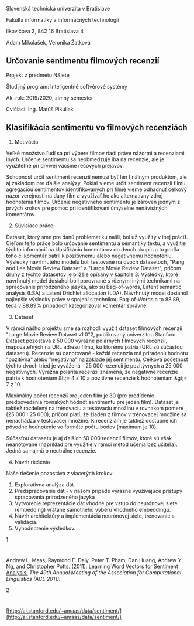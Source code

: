 Slovenská technická univerzita v Bratislave

Fakulta informatiky a informačných technológií

Ilkovičova 2, 842 16 Bratislava 4







Adam Mikolašek, Veronika Žatková

## Určovanie sentimentu filmových recenzií

Projekt z predmetu NSiete







Študijný program: Inteligentné softvérové systémy

Ak. rok: 2019/2020, zimný semester

Cvičiaci: Ing. Matúš Pikuliak

## Klasifikácia sentimentu vo filmových recenziách



1. Motivácia

Veľké množstvo ľudí sa pri výbere filmov riadi práve názormi a recenziami iných. Určenie sentimentu sa neobmedzuje iba na recenzie, ale je využiteľné pri drvivej väčšine rečových prejavov.

Schopnosť určiť sentiment recenzií nemusí byť len finálnym produktom, ale aj základom pre ďalšie analýzy. Pokiaľ vieme určiť sentiment recenzií filmu, agregáciou sentimentov identifikovaných pri filme vieme odhadnúť celkový názor verejnosti na daný film a využívať ho ako alternatívny zdroj hodnotenia filmov. Určenie negatívneho sentimentu je zároveň jedným z prvých krokov pre pomoc pri identifikovaní úmyselne nenávistných komentárov.

2. Súvisiace práce

Dataset, ktorý sme pre danú problematiku našli, bol už využitý v inej práci1. Cieľom tejto práce bolo určovanie sentimentu a sémantiky textu, a využitie týchto informácií na klasifikáciu komentárov do dvoch skupín a to podľa toho či komentár patril k pozitívnemu alebo negatívnemu hodnoteniu. Výsledky navrhnutého modelu boli testované na dvoch datasetoch, &quot;Pang and Lee Movie Review Dataset&quot; a &quot;Large Movie Review Dataset&quot;, pričom druhý z týchto datasetov je bližšie opísaný v kapitole 3. Výsledky, ktoré navrhnutý model dosiahol boli porovnané s rôznymi inými technikami na spracovanie prirodzeného jazyka, ako sú Bag-of-words, Latent semantic analysis (LSA) a Latent Drichlet allocation (LDA). Navrhnutý model dosiahol najlepšie výsledky práve v spojení s technikou Bag-of-Words a to 88.89, teda v 88.89% prípadoch kategorizoval komentár správne.







3. Dataset

V rámci nášho projektu sme sa rozhodli využiť dataset filmových recenzií &quot;Large Movie Review Dataset v1.0&quot;2, publikovaný univerzitou Stanford. Dataset pozostáva z 50 000 výrazne polárnych filmových recenzií, mapovateľných na URL adresu filmu, ku ktorému patria (URL sú súčasťou datasetu). Recenzie sú oanotované - každá recenzia má priradenú hodnotu &quot;pozitívna&quot; alebo &quot;negatívna&quot; na základe jej sentimentu. Celková početnosť týchto dvoch tried je vyvážená - 25 000 rezencií je pozitývnych a 25 000 negatívnych. Výrazná polarita recenzií znamená, že negatívne recenzie patria k hodnoteniam \&lt;= 4 z 10 a pozitívne recenzie k hodnoteniam \&gt;= 7 z 10.

Maximálny počet recenzií pre jeden film je 30 (pre predídenie predpovedania rovnakých hodnôt sentimentu pre jeden film). Dataset je taktiež rozdelený na trénovaciu a testovaciu množinu v rovnakom pomere (25 000 : 25 000), pričom platí, že žiaden z filmov v trénovacej množine sa nenachádza v testovacej množine. K recenziám je taktiež dostupné ich pôvodné hodnotenie vo formáte počtu bodov (maximum je 10).

Súčasťou datasetu je aj ďalších 50 000 recenzií filmov, ktoré sú však neanotované (napríklad pre využitie v rámci metód učenia bez učiteľa). Jedná sa najmä o neutrálne recenzie.

4. Návrh riešenia

Naše riešenie pozostáva z viacerých krokov:

1. Exploratívna analýza dát.
2. Predspracovanie dát - v našom prípade výrazne využívajúce prístupy spracovania prirodzeného jazyka
3. Vytvorenie reprezentácie dát vhodné pre vstup do neurónovej siete (embedding) vrátane samotného výberu vhodného embeddingu.
4. Návrh architektúry a implementácia neurónovej siete, trénovanie a validácia.
5. Vyhodnotenie výsledkov.





1

#
Andrew L. Maas, Raymond E. Daly, Peter T. Pham, Dan Huang, Andrew Y. Ng, and Christopher Potts. (2011). [Learning Word Vectors for Sentiment Analysis.](http://ai.stanford.edu/~amaas/papers/wvSent_acl2011.pdf)  _The 49th Annual Meeting of the Association for Computational Linguistics (ACL 2011)._

2

#
[http://ai.stanford.edu/~amaas/data/sentiment/](http://ai.stanford.edu/~amaas/data/sentiment/)